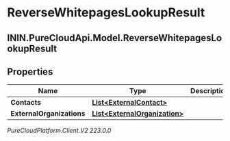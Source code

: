 # ReverseWhitepagesLookupResult

## ININ.PureCloudApi.Model.ReverseWhitepagesLookupResult

## Properties

|Name | Type | Description | Notes|
|------------ | ------------- | ------------- | -------------|
| **Contacts** | [**List&lt;ExternalContact&gt;**](ExternalContact) |  | [optional] |
| **ExternalOrganizations** | [**List&lt;ExternalOrganization&gt;**](ExternalOrganization) |  | [optional] |



_PureCloudPlatform.Client.V2 223.0.0_
